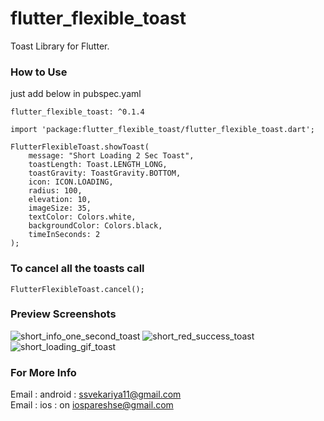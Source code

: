 # flutter_flexible_toast

Toast Library for Flutter.

### How to Use
just add below in pubspec.yaml 
```
flutter_flexible_toast: ^0.1.4
```
```
import 'package:flutter_flexible_toast/flutter_flexible_toast.dart';
```
```
FlutterFlexibleToast.showToast(
    message: "Short Loading 2 Sec Toast",
    toastLength: Toast.LENGTH_LONG,
    toastGravity: ToastGravity.BOTTOM,
    icon: ICON.LOADING,
    radius: 100,
    elevation: 10,
    imageSize: 35,
    textColor: Colors.white,
    backgroundColor: Colors.black,
    timeInSeconds: 2
);
```

### To cancel all the toasts call
```
FlutterFlexibleToast.cancel();
```

### Preview Screenshots 
![short_info_one_second_toast](https://user-images.githubusercontent.com/52414184/66133939-24589e80-e615-11e9-8cbb-20f79f917a1d.png)
![short_red_success_toast](https://user-images.githubusercontent.com/52414184/66134012-3f2b1300-e615-11e9-89dd-93b19d6de9c0.png)
![short_loading_gif_toast](https://user-images.githubusercontent.com/52414184/68575338-d8a9d800-0491-11ea-904d-9324b76ac617.gif)

### For More Info 
Email : android : ssvekariya11@gmail.com <br>
Email : ios : on iospareshse@gmail.com

